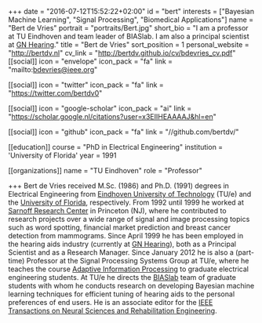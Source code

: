 +++
date = "2016-07-12T15:52:22+02:00"
id = "bert"
interests = ["Bayesian Machine Learning", "Signal Processing", "Biomedical Applications"]
name = "Bert de Vries"
portrait = "portraits/Bert.jpg"
short_bio = "I am a professor at TU Eindhoven and team leader of BIASlab. I am also a principal scientist at [GN Hearing](http://gnhearing.com)."
title = "Bert de Vries"
sort_position = 1
personal_website = "http://bertdv.nl"
cv_link = "http://bertdv.github.io/cv/bdevries_cv.pdf"
[[social]]
    icon = "envelope"
    icon_pack = "fa"
    link = "mailto:bdevries@ieee.org"

[[social]]
    icon = "twitter"
    icon_pack = "fa"
    link = "https://twitter.com/bertdv0"

[[social]]
    icon = "google-scholar"
    icon_pack = "ai"
    link = "https://scholar.google.nl/citations?user=x3EIIHEAAAAJ&hl=en"

[[social]]
    icon = "github"
    icon_pack = "fa"
    link = "//github.com/bertdv/"

[[education]]
    course = "PhD in Electrical Engineering"
    institution = 'University of Florida'
    year = 1991

[[organizations]]
    name = "TU Eindhoven"
    role = "Professor"

+++
Bert de Vries received M.Sc. (1986) and Ph.D. (1991) degrees in Electrical Engineering from [Eindhoven University of Technology](http://tue.nl) (TU/e) and the [University of Florida](http://ufl.edu), respectively. From 1992 until 1999 he worked at [Sarnoff Research Center](https://www.sri.com/) in Princeton (NJ), where he contributed to research projects over a wide range of signal and image processing topics such as word spotting, financial market prediction and breast cancer detection from mammograms. Since April 1999 he has been employed in the hearing aids industry (currently at [GN Hearing](http://gnhearing.com)), both as a Principal Scientist and as a Research Manager. Since January 2012 he is also a (part-time) Professor at the Signal Processing Systems Group at TU/e, where he teaches the course [Adaptive Information Processing](http://bertdv.github.io/teaching/AIP-5SSB0/) to graduate electrical engineering students. At TU/e he directs the [BIASlab](http://biaslab.org) team of graduate students with whom he conducts research on developing Bayesian machine learning techniques for efficient tuning of hearing aids to the personal preferences of end users. He is an associate editor for the [IEEE Transactions on Neural Sciences and Rehabilitation Engineering](http://tnsre.embs.org/).
